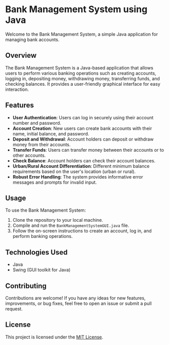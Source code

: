 # Bank Management System using Java

Welcome to the Bank Management System, a simple Java application for managing bank accounts.

## Overview

The Bank Management System is a Java-based application that allows users to perform various banking operations such as creating accounts, logging in, depositing money, withdrawing money, transferring funds, and checking balances. It provides a user-friendly graphical interface for easy interaction.

## Features

- **User Authentication**: Users can log in securely using their account number and password.
- **Account Creation**: New users can create bank accounts with their name, initial balance, and password.
- **Deposit and Withdrawal**: Account holders can deposit or withdraw money from their accounts.
- **Transfer Funds**: Users can transfer money between their accounts or to other accounts.
- **Check Balance**: Account holders can check their account balances.
- **Urban/Rural Account Differentiation**: Different minimum balance requirements based on the user's location (urban or rural).
- **Robust Error Handling**: The system provides informative error messages and prompts for invalid input.

## Usage

To use the Bank Management System:

1. Clone the repository to your local machine.
2. Compile and run the `BankManagementSystemGUI.java` file.
3. Follow the on-screen instructions to create an account, log in, and perform banking operations.

## Technologies Used

- Java
- Swing (GUI toolkit for Java)

## Contributing

Contributions are welcome! If you have any ideas for new features, improvements, or bug fixes, feel free to open an issue or submit a pull request.

## License

This project is licensed under the [MIT License](LICENSE).
